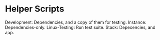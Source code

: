 Helper Scripts
==============

Development: Dependencies, and a copy of them for testing.
Instance: Dependencies-only.
Linux-Testing: Run test suite.
Stack: Depecencies, and app.